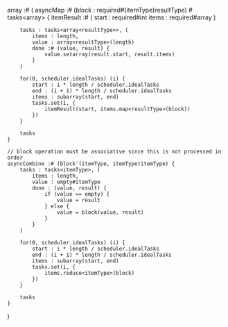 array :# <itemType>(
	asyncMap<resultType> :# (block : required#(itemType)resultType) # tasks<array<resultType>> {
		itemResult :# <resultType>(
			start : required#int
			items : required#array<resultType>
		)

		tasks : tasks<array<resultType>>, (
			items : length, 
			value : array<resultType>(length)
			done :# (value, result) {
				value.setarray(result.start, result.items)
			}
		)

		for(0, scheduler.idealTasks) (i) {
			start : i * length / scheduler.idealTasks
			end : (i + 1) * length / scheduler.idealTasks
			items : subarray(start, end)
			tasks.set(i, {			
				itemResult(start, items.map<resultType>(block))
			})
		}

		tasks
	}

	// block operation must be associative since this is not processed in order
	asyncCombine :# (block'(itemType, itemType)itemType) {
		tasks : tasks<itemType>, (
			items : length, 
			value : empty#itemType
			done : (value, result) {
				if (value == empty) {
					value = result
				} else {
					value = block(value, result)
				}
			}
		)

		for(0, scheduler.idealTasks) (i) {
			start : i * length / scheduler.idealTasks
			end : (i + 1) * length / scheduler.idealTasks
			items : subarray(start, end)
			tasks.set(i, {			
				items.reduce<itemType>(block)
			})
		}

		tasks		
	}
)